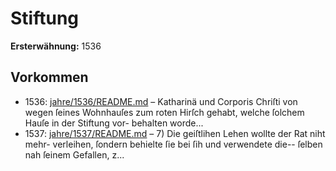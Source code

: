 # Stiftung

**Ersterwähnung:** 1536

## Vorkommen
- 1536: [jahre/1536/README.md](../jahre/1536/README.md) – Katharinä und
Corporis Chriſti von wegen ſeines Wohnhauſes zum roten
Hirſch gehabt, welche ſolchem Hauſe in der Stiftung vor-
behalten worde...
- 1537: [jahre/1537/README.md](../jahre/1537/README.md) – 7) Die geiſtlihen Lehen wollte der Rat niht mehr-
verleihen, ſondern behielte ſie bei ſih und verwendete die--
ſelben nah ſeinem Gefallen, z...
